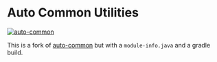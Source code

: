 # Auto Common Utilities

[![auto-common](https://maven-badges.herokuapp.com/maven-central/io.github.jbock-java/auto-common/badge.svg?subject=auto-common)](https://maven-badges.herokuapp.com/maven-central/io.github.jbock-java/auto-common)

This is a fork of [auto-common](https://github.com/google/auto/tree/master/common)
but with a `module-info.java` and a gradle build.
